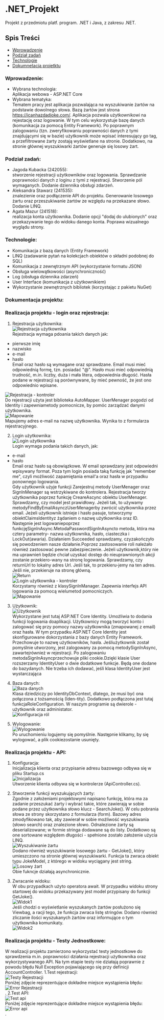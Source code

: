 # .NET_Projekt
Projekt z przedmiotu platf. program. .NET i Java, z zakresu .NET. 

## Spis Treści
* [Wprowadzenie](#wprowadzenie)
* [Podział zadań](#podział-zadań)
* [Technologie](#technologie)
* [Dokumnetacja projetktu](#dokumentacja-projektu)

### Wprowadzenie: 
- Wybrana technologia: <br/>
Aplikacja webowa - ASP.NET Core
- Wybrana tematyka: <br/>
Tematem pracy jest aplikacja pozwalająca na wyszukiwanie żartów na podstawie dowolnego słowa. Bazą żartów jest strona https://icanhazdadjoke.com/. Aplikacja pozwala użytkownikowi na rejestację oraz logowanie. W tym celu wykorzystuje bazę danych (komunikacja za pomocą Entity Framework). Po poprawnym zalogowaniu (tzn. zweryfikowaniu poprawności danych z tymi znajdującymi się w bazie) użytkownik może wpisać interesujący go tag, a przefiltrowane żarty zostają wyświetlane na stronie. Dodatkowo, na stronie głównej wyszukiwarki żartów generuje się losowy żart.

### Podział zadań: 
- Jagoda Kubacka (242055): <br/>
stworzenie rejestracji użytkowników oraz logowania. Sprawdzanie poprawności danych z loginu z tymi z rejestracji. Stworzenie pól wymaganych. Dodanie dziennika obsługi zdarzeń.
- Aleksandra Stawarz (241535): <br/>
znalezienie oraz podłączenie API do projektu. Generowanie losowego żartu oraz przeszukiwanie żartów ze względu na przekazane słowo. Dodanie LINQ.
- Agata Mazur (241518): <br/>
realizacja konta użytkownika. Dodanie opcji "dodaj do ulubionych" oraz przekazywanie tego do widoku danego konta. Poprawa wizualnego wyglądu strony.

### Technologie: 
* Komunikacja z bazą danych (Entity Framework)
* LINQ (zadawanie pytań na kolekcjach obiektów o składni podobnej do SQL)
* Komunikacja z zewnętrznym API (wykorzystanie formatu JSON)
* Obsługa wielowątkowości (asynchroniczność)
* Log (obsługa dziennika zdarzeń)
* User Interface (komunikacja z użytkownikiem)
* Wykorzystanie zewnętrznych bibliotek (korzystając z pakietu NuGet)

### Dokumentacja projektu:
### Realizacja projektu - login oraz rejestracja: 
1. Rejestracja użytkownika: <br/>
![Rejestracja użytkownika](https://raw.githubusercontent.com/jagodakubacka/.NET_Projekt/master/Images/rejestracja.png) <br/>
Rejestracja wymaga pdoania takich danych jak: 
- pierwsze imię
- nazwisko
- e-mail
- hasło <br/>
Email oraz hasło są wymagane oraz sprawdzane. Email musi mieć odpowiednią formę, tzn. posiadać "@". Hasło musi mieć odpowiednią trudność, m.in. liczby, duża i mała litera, odpowiednia długość. Hasła podane w rejestracji są porównywane, by mieć pewność, że jest ono odpowiednio wpisane. 

![Rejestracja - kontroler](https://raw.githubusercontent.com/jagodakubacka/.NET_Projekt/master/Images/rejestracja_kontroler.png) <br/>
Do rejestracji użyta jest biblioteka AutoMapper. UserMenager pogodzi od Identity i zapewniametody pomocnicze, by pomóc zarządzać danymi użytkownika. <br/>
![Mapowanie](https://raw.githubusercontent.com/jagodakubacka/.NET_Projekt/master/Images/mapowanie.png)<br/>
Mapujemy adres e-mail na nazwę użytkownika. Wynika to z formularza rejestracyjnego.

2. Login użytkownika: <br/>
![Login użytkownika](https://raw.githubusercontent.com/jagodakubacka/.NET_Projekt/master/Images/login.png)<br/>
Login wymaga podania takich danych, jak:
- e-mail
- hasło <br/>
Email oraz hasło są obowiązkowe. W email sprawdzany jest odpowiedni wpisywany format. Poza tym login posiada taką funkcję jak "remember me", czyli możliwość zapamiętania email'a oraz hasła w przypadku ponownego logowania. <br/>
Gdy użytkownik użyje funkcji Zarejestruj metody UserMenager oraz SignInMenager są wstrzykiwane do kontrolera. Rejestracja tworzy użytkownika poprzez funkcję CreareAscync obiektu UserMenager. <br/>
Sprawdzamy,  czy  model  jest  prawidłowy.  Jeżeli  tak,  to  używamy  metodyFindByEmailAsynczUserMenagerby zwrócić użytkownika przez email. Jeżeli użytkownik istnieje i hasło pasuje, totworzymy obiektClaimsIdentityz żądaniem o nazwę użytkownika oraz ID. Następnie jest logowaniepoprzez funkcjęSignInAsync.MetodaPasswordSignInAsyncto metoda, która ma cztery parametry- nazwa użytkownika, hasło, ciasteczka i LockOut(awaria). Działaniem Succeeded sprawdzamy, czyzakończyło się powodzeniem nasze działanie.Poprzez  zastosowanie  roli  należało  również  zastosować  pewne  zabezpieczenie.  Jeżeli  użytkownik,który nie ma uprawnień będzie chciał uzyskać dostęp do nieuprawnionych akcji zostanie przekiero-wany na stronę logowania. Sprawdzamy, czy returnUrl to lokalny adres Url. Jeśli tak, to przekieru-jemy na ten adres. Jeśli nie, przekieruje na stronę główną. <br/>
![Return](https://raw.githubusercontent.com/jagodakubacka/.NET_Projekt/master/Images/return.png)<br/>
![Login użytkownika - kontroler](https://raw.githubusercontent.com/jagodakubacka/.NET_Projekt/master/Images/login_kontroler.png)<br/>
Korzystamy również z klasySignInManager. Zapewnia interfejs API logowania za pomocą wielumetod pomocniczych. <br/>
![Mapowanie](https://raw.githubusercontent.com/jagodakubacka/.NET_Projekt/master/Images/mapowanie1.png)<br/>

3. Użytkownik: <br/>
![Użytkownik](https://raw.githubusercontent.com/jagodakubacka/.NET_Projekt/master/Images/uzytkownik.png)<br/>
Wykorzystane jest tutaj ASP.NET Core Identity. Umożliwia to dodania funkcji logowania doaplikacji. Użytkownicy mogą tworzyć konto i zalogować się przy pomocy nazwy użytkownika (zmapowanej  z  email)  oraz  hasła.  W  tym  przypadku  ASP.NET  Core  Identity  jest  skonfigurowane  dokorzystania  z  bazy  danych  Entity  Framework.  Przechowuje  to  nazwę  użytkowników,  hasła.  Jeśliużytkownik został pomyślnie utworzony, jest zalogowany za pomocą metodySignInAsync, zawartejrównież w rejestracji. Po zalogowaniu metodaSignInAsyncprzechowuje pliki cookie.Dzięki klasie User rozszerzamy IdentityUser o dwie dodatkowe funkcje. Będą one dodane do bazydanych. Nie trzeba ich dodawać, jeśli klasa IdentityUser<TKey> jest wystarczająca <br/>
4. Baza danych: <br/>
![Baza danych](https://raw.githubusercontent.com/jagodakubacka/.NET_Projekt/master/Images/db.png)<br/>
Klasa dziedziczy po IdentityDbContext, dlatego, że musi być ona połączona z tożsamością (Iden-tity). Dodatkowo podłączona jest tutaj funkcjaRoleConfiguration. W naszym programie są dwierole - użytkownik oraz administator. <br/>
![Konfiguracja ról](https://raw.githubusercontent.com/jagodakubacka/.NET_Projekt/master/Images/role.png)<br/>
  
5. Wylogowanie: <br/>
![Wylogowanie](https://raw.githubusercontent.com/jagodakubacka/.NET_Projekt/master/Images/wyloguj.png)<br/>
Po uruchomieniu logujemy się pomyślnie. Następnie klikamy, by się wylogować, a plik cookiezostanie usunięty.

### Realizacja projektu - API:
1. Konfiguracja:<br/>
Inicjalizacja klienta oraz przypisanie adresu bazowego odbywa się w pliku Startup.cs <br/>
![Inicjalizacja](https://raw.githubusercontent.com/jagodakubacka/.NET_Projekt/master/Images/klient.PNG)<br/>
Utworzenie klienta odbywa się w kontrolerze (ApiController.cs).<br/>

2. Stworzenie funkcji wyszukujących żarty: <br/>
Zgodnie z założeniami projektowymi napisano funkcję, która ma za zadanie przeszukać żarty i wybrać takie, które zawierają w sobie podane przez użytkownika słowo klucz - SearchJoke(). W celu pobrania słowa ze strony skorzystano z formularza (form). Bazowy adres zmodyfikowano tak, aby zawierał w sobie możliwość wyszukiwania (słowo search) oraz znalezione słowo. Odnalezione żarty są deserializowane; w formie stringa dodawane są do listy. Dodatkowo są one sortowane względem długości - spełnione zostało założenie użycia LINQ.<br/>
![Wyszukiwanie żartu](https://raw.githubusercontent.com/jagodakubacka/.NET_Projekt/master/Images/wyszukiwanie_żartu.PNG) <br/>
Dodano również wyszukiwanie losowego żartu - GetJoke(), który umieszczono na stronie głównej wyszukiwarki. Funkcja ta zwraca obiekt typu JokeModel, z którego w widoku wyciągany jest string.<br/>
![Losowy żart](https://raw.githubusercontent.com/jagodakubacka/.NET_Projekt/master/Images/losowy_żart.PNG)<br/>
Obie fukncje działają asynchronicznie.<br/>

3. Zwracanie widoku: <br/>
W obu przypadkach użyto operatora await. W przypadku widoku strony startowej do widoku przekazywany jest model przypisany do funkcji GetJoke(). <br/>
![Widok1](https://raw.githubusercontent.com/jagodakubacka/.NET_Projekt/master/Images/strona_główna.PNG)<br/>
Jeśli chodzi o wyświetlanie wyszukanych żartów posłużono się Viewbag, a racji tego, że funkcja zwraca listę stringów. Dodano również zliczanie ilości wyszukanych żartów oraz informujące o tym użytkownika komunikaty.<br/>
![Widok2](https://raw.githubusercontent.com/jagodakubacka/.NET_Projekt/master/Images/wyświetlanie_żartów.PNG)<br/>

### Realizacja projektu - Testy Jednostkowe:
W realizacji projektu zamierzono wykorzystać testy jednostkowe do sprawdzenia m.in. poprawności działania rejestracji użytkownika oraz wykorzystywanego API. Na tym etapie testy nie działają poprawnie z powodu błędu Null Exception pojawiającego się przy definicji AccountController. 
1.Test rejestracji:<br/>
![Testy Rejestracji](https://raw.githubusercontent.com/jagodakubacka/.NET_Projekt/master/Images/rej.png)<br/>
Poniżej zdjęcie reprezentujące dokładne miejsce wystąpienia błędu:<br/>
![Error Rejestracji](https://raw.githubusercontent.com/jagodakubacka/.NET_Projekt/master/Images/error1.png)<br/>.
2.Test API:<br/>
![Test api](https://raw.githubusercontent.com/jagodakubacka/.NET_Projekt/master/Images/api_test.png)<br/>
Poniżej zdjęcie reprezentujące dokładne miejsce wystąpienia błędu:<br/>
![Error api](https://raw.githubusercontent.com/jagodakubacka/.NET_Projekt/master/Images/error2.png)<br/>.
